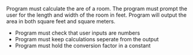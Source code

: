 Program must calculate the are of a room. The program must prompt the user for the length and width of the room in feet.
Program will output the area in both square feet and square meters. 
- Program must check that user inputs are numbers 
- Program must keep calculations seperate from the output
- Program must hold the conversion factor in a constant
